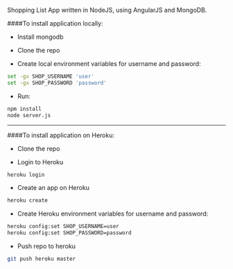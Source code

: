 Shopping List App written in NodeJS,
using AngularJS and MongoDB.

####To install application locally:

- Install mongodb

- Clone the repo

- Create local environment variables for username and password:
```sh
set -gx SHOP_USERNAME 'user'
set -gx SHOP_PASSWORD 'password'
```

- Run:
```sh
npm install
node server.js
```
---

####To install application on Heroku:


- Clone the repo

- Login to Heroku
```sh
heroku login
```
- Create an app on Heroku
```sh
heroku create
```
- Create Heroku environment variables for username and password:
```sh
heroku config:set SHOP_USERNAME=user
heroku config:set SHOP_PASSWORD=password
```
- Push repo to heroku
```sh
git push heroku master
```




